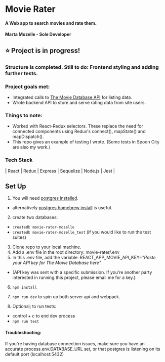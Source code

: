 # Movie Rater
#### A Web app to search movies and rate them.
#### Marta Mozelle - Sole Developer

## ⭐  Project is in progress! 
### Structure is completed. Still to do: Frontend styling and adding further tests. 

### Project goals met: 
- Integrated calls to [The Movie Database API](themoviedb.org) for listing data. 
- Wrote backend API to store and serve rating data from site users. 

### Things to note:
- Worked with React-Redux selectors. These replace the need for connected components using Redux's connect(), mapState() and mapDispatch().
- This repo gives an example of testing I wrote. (Some tests in Spoon City are also my work.)

### Tech Stack
| React | Redux | Express | Sequelize | Node.js | Jest |

## Set Up
1) You will need [postgres installed](https://www.postgresql.org/download/). 
* alternatively [postgres homebrew install](https://wiki.postgresql.org/wiki/Homebrew) is useful.
2) create two databases: 
* `createdb movie-rater-mozelle`
* `createdb movie-rater-mozelle_test`   (if you would like to run the test suites) 
3) Clone repo to your local machine.
4) Add a .env file in the root directory: movie-rater/.env
5) In this .env file, add the variable: REACT_APP_MOVIE_API_KEY=*"Paste your API key for The Movie Database here"*
* (API key was sent with a specific submission. If you're another party interested in running this project, please email me for a key.)
6) `npm install`
7) `npm run dev` to spin up both server api and webpack. 

8) Optional; to run tests: 
* control + c to end dev process
* `npm run test`

#### Troubleshooting:
If you're having database connection issues, make sure you have an accurate process.env.DATABASE_URL set, or that postgres is listening on its default port (localhost:5432)


